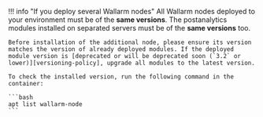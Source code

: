 !!! info "If you deploy several Wallarm nodes"
    All Wallarm nodes deployed to your environment must be of the **same versions**. The postanalytics modules installed on separated servers must be of the **same versions** too.

    Before installation of the additional node, please ensure its version matches the version of already deployed modules. If the deployed module version is [deprecated or will be deprecated soon (`3.2` or lower)][versioning-policy], upgrade all modules to the latest version.

    To check the installed version, run the following command in the container:

    ```bash
    apt list wallarm-node
    ```
